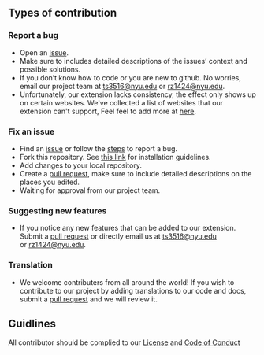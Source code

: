 ## Types of contribution
### Report a bug

- Open an [issue]([https://github.com/ossd-sp22/slap-a-fetti/issues](https://github.com/ossd-sp22/slap-a-fetti/issues)).
- Make sure to includes detailed descriptions of the issues’ context and possible solutions.
- If you don’t know how to code or you are new to github. No worries, email our project team at [ts3516@nyu.edu](mailto:ts3516@nyu.edu) or [rz1424@nyu.edu](mailto:rz1424@nyu.edu).
- Unfortunately, our extension lacks consistency, the effect only shows up on certain websites. We've collected a list of websites that our extension can't support, Feel feel to add more at [here](https://github.com/ossd-sp22/slap-a-fetti/issues/4). 

### Fix an issue

- Find an [issue](https://github.com/ossd-sp22/slap-a-fetti/issues) or follow the [steps](https://github.com/ossd-sp22/slap-a-fetti/blob/main/CONTRIBUTING.md#report-a-bug) to report a bug.
- Fork this repository. See [this link](https://github.com/ossd-sp22/slap-a-fetti/blob/main/README.md#installation) for installation guidelines.
- Add changes to your local repository.
- Create a [pull request](https://github.com/ossd-sp22/slap-a-fetti/pulls), make sure to include detailed descriptions on the places you edited.
- Waiting for approval from our project team.

### Suggesting new features

- If you notice any new features that can be added to our extension. Submit a [pull request](https://github.com/ossd-sp22/slap-a-fetti/pulls) or directly email us at [ts3516@nyu.edu](mailto:ts3516@nyu.edu) or [rz1424@nyu.edu](mailto:rz1424@nyu.edu).

### Translation

- We welcome contributers from all around the world! If you wish to contribute to our project by adding translations to our code and docs, submit a [pull request](https://github.com/ossd-sp22/slap-a-fetti/pulls) and we will review it. 

## Guidlines
All contributor should be complied to our [License](https://github.com/ossd-sp22/slap-a-stache/blob/7d1e48a7f55e4295f4edc2252cdb751df6e02bfd/LICENSE) and [Code of Conduct](https://github.com/ossd-sp22/slap-a-fetti/blob/11f9cb5bae12616be667404f6d3edaf1905bbc7a/CODE_OF_CONDUCT.md)


